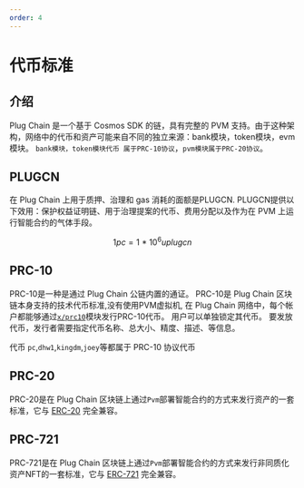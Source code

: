```yaml
---
order: 4
---
```


# 代币标准


## 介绍

Plug Chain 是一个基于 Cosmos SDK 的链，具有完整的 PVM 支持。由于这种架构，网络中的代币和资产可能来自不同的独立来源：bank模块，token模块，evm模块。
`bank模块，token模块代币 属于PRC-10协议`，`pvm模块属于PRC-20协议`。

## PLUGCN

在 Plug Chain 上用于质押、治理和 gas 消耗的面额是PLUGCN. PLUGCN提供以下效用：保护权益证明链、用于治理提案的代币、费用分配以及作为在 PVM 上运行智能合约的气体手段。

$$ 1 pc = 1 ~ * ~ 10^{6} uplugcn $$

## PRC-10
PRC-10是一种是通过 Plug Chain 公链内置的通证。 PRC-10是 Plug Chain 区块链本身支持的技术代币标准,没有使用PVM虚拟机, 在 Plug Chain 网络中，每个帐户都能够通过[`x/prc10`](../cli-client/token.md)模块发行PRC-10代币。 用户可以单独锁定其代币。 要发放代币，发行者需要指定代币名称、总大小、精度、描述、等信息。

代币 `pc`,`dhw1`,`kingdm`,`joey`等都属于 PRC-10 协议代币


## PRC-20

PRC-20是在 Plug Chain 区块链上通过`Pvm`部署智能合约的方式来发行资产的一套标准，它与 [ERC-20](https://github.com/ethereum/EIPs/blob/master/EIPS/eip-20.md) 完全兼容。


## PRC-721

PRC-721是在 Plug Chain 区块链上通过`Pvm`部署智能合约的方式来发行非同质化资产NFT的一套标准，它与 [ERC-721](https://github.com/ethereum/EIPs/blob/master/EIPS/eip-721.md) 完全兼容。



